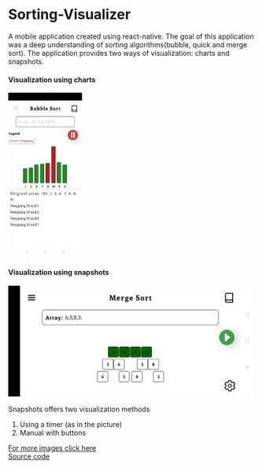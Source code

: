 # Sorting-Visualizer
<p>A mobile application created using react-native. 
The goal of this application was a deep understanding of sorting algorithms(bubble, quick and merge sort). The application provides two ways of visualization: charts and snapshots.
</p>

<h4>Visualization using charts</h4>
<img src="images/bubbleSort1.jpg" width="150"/>

<h4>Visualization using snapshots</h4>
<img src="images/mergeSort.jpg" width="500"/>
<p>Snapshots offers two visualization methods</p> 
<ol>
  <li>Using a timer (as in the picture)</li>
  <li>Manual with buttons</li>
</ol>
<a href="https://github.com/Sven2219/Sorting-Visualizer/tree/master/images">For more images click here</a>
<div></div>
<a href="https://github.com/Sven2219/Sorting-Visualizer/tree/master/src">Source code</a>
